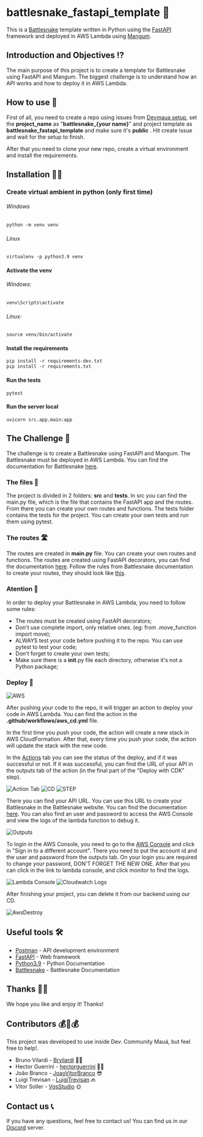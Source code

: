 # battlesnake_fastapi_template 🐍

This is a [Battlesnake](http://play.battlesnake.com) template written in Python using the [FastAPI](https://fastapi.tiangolo.com/) framework and deployed in AWS Lambda using [Mangum](https://mangum.io).

## Introduction and Objectives ⁉
The main purpose of this project is to create a template for Battlesnake using FastAPI and Mangum. The biggest challenge is to understand how an API works and how to deploy it in AWS Lambda.

## How to use 🤔
First of all, you need to create a repo using issues from [Devmaua setup](https://github.com/Maua-Dev/devmaua_setup/), set the **project_name** as "**battlesnake_{your name}**" and project template as **battlesnake_fastapi_template** and make sure it's **public** . Hit create issue and wait for the setup to finish.

After that you need to clone your new repo, create a virtual environment and install the requirements.

## Installation 👩‍💻

### Create virtual ambient in python (only first time)

###### Windows

    python -m venv venv

###### Linux

    virtualenv -p python3.9 venv

#### Activate the venv

###### Windows:

    venv\Scripts\activate

###### Linux:

    source venv/bin/activate

#### Install the requirements

    pip install -r requirements-dev.txt
    pip install -r requirements.txt

#### Run the tests

    pytest

#### Run the server local

    uvicorn src.app.main:app

## The Challenge 🐍
The challenge is to create a Battlesnake using FastAPI and Mangum. The Battlesnake must be deployed in AWS Lambda.
You can find the documentation for Battlesnake [here](https://docs.battlesnake.com/).

### The files 📁
The project is divided in 2 folders: **src** and **tests**.
In src you can find the main.py file, which is the file that contains the FastAPI app and the routes. From there you can create your own routes and functions.
The tests folder contains the tests for the project. You can create your own tests and run them using pytest.

### The routes 🛣
The routes are created in **main.py** file. You can create your own routes and functions. The routes are created using FastAPI decorators, you can find the documentation [here](https://fastapi.tiangolo.com/tutorial/first-steps/). Follow the rules from Battlesnake documentation to create your routes, they should look like [this](https://docs.battlesnake.com/api).

### Atention 🚨
In order to deploy your Battlesnake in AWS Lambda, you need to follow some rules:
- The routes must be created using FastAPI decorators;
- Don't use complete import, only relative ones. (eg: from .move_function import move);
- ALWAYS test your code before pushing it to the repo. You can use pytest to test your code;
- Don't forget to create your own tests;
- Make sure there is a __init__.py file each directory, otherwise it's not a Python package; 

### Deploy 🚀

![AWS](https://github.com/Maua-Dev/battlesnake_fastapi_template/assets/81604963/78dfacc2-a7d1-498a-8d30-2c236140a723)

After pushing your code to the repo, it will trigger an action to deploy your code in AWS Lambda. You can find the action in the **.github/workflows/aws_cd.yml** file.

In the first time you push your code, the action will create a new stack in AWS CloudFormation. After that, every time you push your code, the action will update the stack with the new code.

In the [Actions](https://github.com/Maua-Dev/battlesnake_fastapi_template/actions) tab you can see the status of the deploy, and if it was successful or not. If it was successful, you can find the URL of your API in the outputs tab of the action (in the final part of the "Deploy with CDK" step).


![Action Tab](https://github.com/Maua-Dev/battlesnake_fastapi_template/assets/81604963/ca447b23-e4f3-423c-8ba2-3f7c891849c9)
![CD](https://github.com/Maua-Dev/battlesnake_fastapi_template/assets/81604963/1340c269-f182-46eb-ae12-1d0bdd6059a2)
![STEP](https://github.com/Maua-Dev/battlesnake_fastapi_template/assets/81604963/6129f465-a54d-46fc-b45a-c8b219a6823b)

There you can find your API URL. You can use this URL to create your Battlesnake in the Battlesnake website. You can find the documentation [here](https://docs.battlesnake.com/guides/getting-started#step-2-create-a-battlesnake).
You can also find an user and password to access the AWS Console and view the logs of the lambda function to debug it.

![Outputs](https://github.com/Maua-Dev/battlesnake_fastapi_template/assets/81604963/e06bf1dd-18cc-4057-91ea-3ccd8074848f)


To login in the AWS Console, you need to go to the [AWS Console](https://aws.amazon.com/console/) and click in "Sign in to a different account". There you need to put the account id and the user and password from the outputs tab. On your login you are required to change your password, DON'T FORGET THE NEW ONE. After that you can click in the link to lambda console, and click monitor to find the logs.

![Lambda Console](https://github.com/Maua-Dev/battlesnake_fastapi_template/assets/81604963/8a584df8-9efe-432d-9083-6f3523b7f58c)
![Cloudwatch Logs](https://github.com/Maua-Dev/battlesnake_fastapi_template/assets/81604963/94483cd1-ae3c-46c0-86df-d8fff0b0490e)

After finishing your project, you can delete it from our backend using our CD.

![AwsDestroy](https://github.com/Maua-Dev/battlesnake_fastapi_template/assets/81604963/68a73993-c55e-4ba8-8bf9-2becbc9decf6)

## Useful tools 🛠

- [Postman](https://www.postman.com/) - API development environment
- [FastAPI](https://fastapi.tiangolo.com/) - Web framework
- [Python3.9](https://docs.python.org/3.9/) - Python Documentation
- [Battlesnake](https://docs.battlesnake.com/) - Battlesnake Documentation

## Thanks 👢🍿

We hope you like and enjoy it! Thanks!

## Contributors 💰🤝💰

This project was developed to use inside Dev. Community Mauá, but feel free to help!.

- Bruno Vilardi - [Brvilardi](https://github.com/Brvilardi) 👷‍♂️
- Hector Guerrini - [hectorguerrini](https://github.com/hectorguerrini) 🧙‍♂️
- João Branco - [JoaoVitorBranco](https://github.com/JoaoVitorBranco) 😎
- Luigi Trevisan - [LuigiTrevisan](https://github.com/LuigiTrevisan) 🔙 
- Vitor Soller - [VgsStudio](https://github.com/VgsStudio) 🌞

## Contact us 📞
If you have any questions, feel free to contact us! You can find us in our [Discord](https://discord.gg/Yr2VPgAmcb) server.
